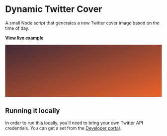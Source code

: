 # Dynamic Twitter Cover

A small Node script that generates a new Twitter cover image based on the time of day.

**[View live example](https://twitter.com/alexjpate)**

![Example](example.png)

## Running it locally

In order to run this locally, you'll need to bring your own Twitter API credentials. You can get a set from the [Developer portal](https://developer.twitter.com/en/apps).
